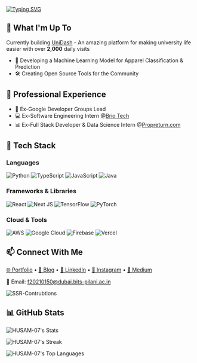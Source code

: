 [![Typing SVG](https://readme-typing-svg.demolab.com?font=Epilogue&size=22&duration=1500&pause=500&color=FF9900&vCenter=true&multiline=true&width=500&height=100&lines=Hey+%F0%9F%91%8B%2C+I'm+Husam;Software+Developer+with+AI%2BData;I+focus+on+building+leverage+through+Tech+)](https://git.io/typing-svg)

## 🚀 What I'm Up To
Currently building [UniDash](https://unidash.mohammedhusamuddin.me/) - An amazing platform for making university life easier with over **2,000** daily visits
- 🤖 Developing a Machine Learning Model for Apparel Classification & Prediction
- 🛠️ Creating Open Source Tools for the Community

## 💼 Professional Experience
- 🎯 Ex-Google Developer Groups Lead
- 💻 Ex-Software Engineering Intern @[Brio Tech](https://www.briotech.com/)
- 📊 Ex-Full Stack Developer & Data Science Intern @[Propreturn.com](https://www.propreturns.com/)

## 🔧 Tech Stack
### Languages
![Python](https://img.shields.io/badge/python-3670A0?style=flat&logo=python&logoColor=ffdd54)
![TypeScript](https://img.shields.io/badge/typescript-%23007ACC.svg?style=flat&logo=typescript&logoColor=white)
![JavaScript](https://img.shields.io/badge/javascript-%23323330.svg?style=flat&logo=javascript&logoColor=%23F7DF1E)
![Java](https://img.shields.io/badge/java-%23ED8B00.svg?style=flat&logo=java&logoColor=white)

### Frameworks & Libraries
![React](https://img.shields.io/badge/react-%2320232a.svg?style=flat&logo=react&logoColor=%2361DAFB)
![Next JS](https://img.shields.io/badge/Next-black?style=flat&logo=next.js&logoColor=white)
![TensorFlow](https://img.shields.io/badge/TensorFlow-%23FF6F00.svg?style=flat&logo=TensorFlow&logoColor=white)
![PyTorch](https://img.shields.io/badge/PyTorch-%23EE4C2C.svg?style=flat&logo=PyTorch&logoColor=white)

### Cloud & Tools
![AWS](https://img.shields.io/badge/AWS-%23FF9900.svg?style=flat&logo=amazon-aws&logoColor=white)
![Google Cloud](https://img.shields.io/badge/Google%20Cloud-%234285F4.svg?style=flat&logo=google-cloud&logoColor=white)
![Firebase](https://img.shields.io/badge/firebase-%23039BE5.svg?style=flat&logo=firebase)
![Vercel](https://img.shields.io/badge/vercel-%23000000.svg?style=flat&logo=vercel&logoColor=white)

## 📫 Connect With Me
<p align="left">
  <a href="https://mohammedhusamuddin.me">🌐 Portfolio</a> •
  <a href="https://valuevault.beehiiv.com/">📝 Blog</a> •
  <a href="https://www.linkedin.com/in/mohammedhusamuddin/">💼 LinkedIn</a> •
  <a href="https://instagram.com/itshu.sam">📸 Instagram</a> •
  <a href="https://medium.com/@HUSAM_007">📖 Medium</a>
</p>

📧 Email: f20210150@dubai.bits-pilani.ac.in

![SSR-Contrubtions](https://ssr-contributions-svg.vercel.app/_/HUSAM-07?chart=calendar&weeks=15&theme=native)

## 📊 GitHub Stats
![HUSAM-07's Stats](https://github-readme-stats.vercel.app/api?username=HUSAM-07&theme=dark&show_icons=true&hide_border=false&count_private=true)

![HUSAM-07's Streak](https://github-readme-streak-stats.herokuapp.com/?user=HUSAM-07&theme=dark&hide_border=false)

![HUSAM-07's Top Languages](https://github-readme-stats.vercel.app/api/top-langs/?username=HUSAM-07&theme=dark&show_icons=true&hide_border=false&layout=compact)
